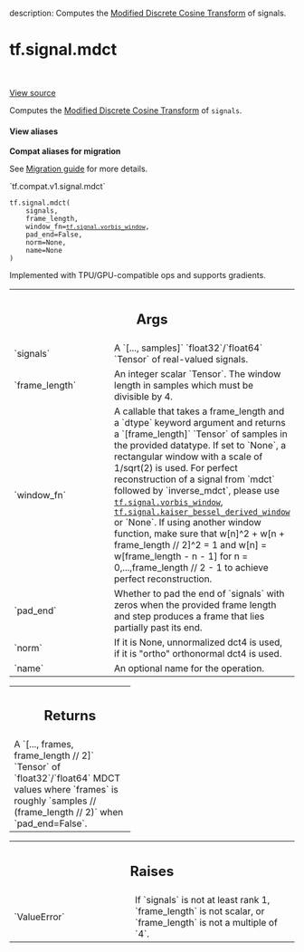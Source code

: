 description: Computes the [Modified Discrete Cosine Transform][mdct] of signals.

<div itemscope itemtype="http://developers.google.com/ReferenceObject">
<meta itemprop="name" content="tf.signal.mdct" />
<meta itemprop="path" content="Stable" />
</div>

# tf.signal.mdct

<!-- Insert buttons and diff -->

<table class="tfo-notebook-buttons tfo-api nocontent" align="left">

</table>

<a target="_blank" class="external" href="/code/stable/tensorflow/python/ops/signal/spectral_ops.py">View source</a>



Computes the [Modified Discrete Cosine Transform][mdct] of `signals`.

<section class="expandable">
  <h4 class="showalways">View aliases</h4>
  <p>
<b>Compat aliases for migration</b>
<p>See
<a href="https://www.tensorflow.org/guide/migrate">Migration guide</a> for
more details.</p>
<p>`tf.compat.v1.signal.mdct`</p>
</p>
</section>

<pre class="devsite-click-to-copy prettyprint lang-py tfo-signature-link">
<code>tf.signal.mdct(
    signals,
    frame_length,
    window_fn=<a href="../../tf/signal/vorbis_window.md"><code>tf.signal.vorbis_window</code></a>,
    pad_end=False,
    norm=None,
    name=None
)
</code></pre>



<!-- Placeholder for "Used in" -->

Implemented with TPU/GPU-compatible ops and supports gradients.

<!-- Tabular view -->
 <table class="responsive fixed orange">
<colgroup><col width="214px"><col></colgroup>
<tr><th colspan="2"><h2 class="add-link">Args</h2></th></tr>

<tr>
<td>
`signals`
</td>
<td>
A `[..., samples]` `float32`/`float64` `Tensor` of real-valued
signals.
</td>
</tr><tr>
<td>
`frame_length`
</td>
<td>
An integer scalar `Tensor`. The window length in samples
which must be divisible by 4.
</td>
</tr><tr>
<td>
`window_fn`
</td>
<td>
A callable that takes a frame_length and a `dtype` keyword
argument and returns a `[frame_length]` `Tensor` of samples in the
provided datatype. If set to `None`, a rectangular window with a scale of
1/sqrt(2) is used. For perfect reconstruction of a signal from `mdct`
followed by `inverse_mdct`, please use <a href="../../tf/signal/vorbis_window.md"><code>tf.signal.vorbis_window</code></a>,
<a href="../../tf/signal/kaiser_bessel_derived_window.md"><code>tf.signal.kaiser_bessel_derived_window</code></a> or `None`. If using another
window function, make sure that w[n]^2 + w[n + frame_length // 2]^2 = 1
and w[n] = w[frame_length - n - 1] for n = 0,...,frame_length // 2 - 1 to
achieve perfect reconstruction.
</td>
</tr><tr>
<td>
`pad_end`
</td>
<td>
Whether to pad the end of `signals` with zeros when the provided
frame length and step produces a frame that lies partially past its end.
</td>
</tr><tr>
<td>
`norm`
</td>
<td>
If it is None, unnormalized dct4 is used, if it is "ortho"
orthonormal dct4 is used.
</td>
</tr><tr>
<td>
`name`
</td>
<td>
An optional name for the operation.
</td>
</tr>
</table>



<!-- Tabular view -->
 <table class="responsive fixed orange">
<colgroup><col width="214px"><col></colgroup>
<tr><th colspan="2"><h2 class="add-link">Returns</h2></th></tr>
<tr class="alt">
<td colspan="2">
A `[..., frames, frame_length // 2]` `Tensor` of `float32`/`float64`
MDCT values where `frames` is roughly `samples // (frame_length // 2)`
when `pad_end=False`.
</td>
</tr>

</table>



<!-- Tabular view -->
 <table class="responsive fixed orange">
<colgroup><col width="214px"><col></colgroup>
<tr><th colspan="2"><h2 class="add-link">Raises</h2></th></tr>

<tr>
<td>
`ValueError`
</td>
<td>
If `signals` is not at least rank 1, `frame_length` is
not scalar, or `frame_length` is not a multiple of `4`.
</td>
</tr>
</table>


[mdct]: https://en.wikipedia.org/wiki/Modified_discrete_cosine_transform